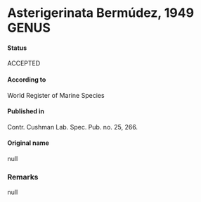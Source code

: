 Asterigerinata Bermúdez, 1949 GENUS
=======

#### Status
ACCEPTED

#### According to
World Register of Marine Species

#### Published in
Contr. Cushman Lab. Spec. Pub. no. 25, 266.

#### Original name
null

### Remarks
null